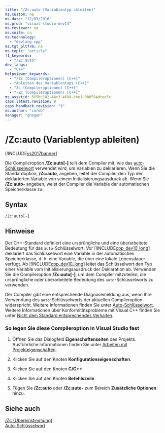 ```yaml
---
title: "/Zc:auto (Variablentyp ableiten)"
ms.custom: na
ms.date: "12/03/2016"
ms.prod: "visual-studio-dev14"
ms.reviewer: na
ms.suite: na
ms.technology: 
  - "devlang-cpp"
ms.tgt_pltfrm: na
ms.topic: "article"
f1_keywords: 
  - "/Zc:auto"
dev_langs: 
  - "C++"
helpviewer_keywords: 
  - "/Zc (Compileroptionen) [C++]"
  - "Ableiten des Variablentyps (C++)"
  - "Zc (Compileroptionen) [C++]"
  - "-Zc (Compileroptionen) [C++]"
ms.assetid: 5f5bc102-44c3-4688-bbe1-080594dcee5c
caps.latest.revision: 9
caps.handback.revision: "9"
ms.author: "corob"
manager: "ghogen"
---
```

# /Zc:auto (Variablentyp ableiten)
[!INCLUDE[vs2017banner](../../assembler/inline/includes/vs2017banner.md)]

Die Compileroption **\/Zc:auto\[\-\]** teilt dem Compiler mit, wie das [auto\-Schlüsselwort](../../cpp/auto-keyword.md) verwendet wird, um Variablen zu deklarieren.  Wenn Sie die Standardoption, **\/Zc:auto**, angeben, leitet der Compiler den Typ der deklarierten Variable von seinem Initialisierungsausdruck ab.  Wenn Sie  **\/Zc:auto\-** angeben, weist der Compiler die Variable der automatischen Speicherklasse zu.  
  
## Syntax  
  
```  
/Zc:auto[-]  
```  
  
## Hinweise  
 Der C\+\+\-Standard definiert eine ursprüngliche und eine überarbeitete Bedeutung für das `auto`\-Schlüsselwort.  Vor [!INCLUDE[cpp_dev10_long](../../build/includes/cpp_dev10_long_md.md)] deklariert das Schlüsselwort eine Variable in der automatischen Speicherklasse, d. h. eine Variable, die über eine lokale Lebensdauer verfügt.  Ab [!INCLUDE[cpp_dev10_long](../../build/includes/cpp_dev10_long_md.md)] leitet das Schlüsselwort den Typ einer Variable vom Initialisierungsausdruck der Deklaration ab. Verwenden Sie die Compileroption **\/Zc:auto\[\-\]**, um dem Compiler mitzuteilen, die ursprüngliche oder überarbeitete Bedeutung des `auto`\-Schlüsselworts zu verwenden.  
  
 Der Compiler gibt eine entsprechende Diagnosemeldung aus, wenn Ihre Verwendung des `auto`\-Schlüsselworts der aktuellen Compileroption widerspricht.  Weitere Informationen finden Sie unter [Auto\-Schlüsselwort](../../cpp/auto-keyword.md).  Weitere Informationen über Konformitätsprobleme mit Visual C\+\+ finden Sie unter [Nicht dem Standard entsprechendes Verhalten](../../cpp/nonstandard-behavior.md).  
  
### So legen Sie diese Compileroption in Visual Studio fest  
  
1.  Öffnen Sie das Dialogfeld **Eigenschaftenseiten** des Projekts.  Ausführliche Informationen finden Sie unter [Arbeiten mit Projekteigenschaften](../../ide/working-with-project-properties.md).  
  
2.  Klicken Sie auf den Knoten **Konfigurationseigenschaften**.  
  
3.  Klicken Sie auf den Knoten **C\/C\+\+**.  
  
4.  Klicken Sie auf den Knoten **Befehlszeile**.  
  
5.  Fügen Sie **\/Zc:auto** oder **\/Zc:auto\-** zum Bereich **Zusätzliche Optionen:** hinzu.  
  
## Siehe auch  
 [\/Zc \(Übereinstimmung\)](../../build/reference/zc-conformance.md)   
 [Auto\-Schlüsselwort](../../cpp/auto-keyword.md)